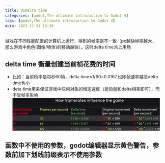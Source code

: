 ```yaml
---
title: 05Delta time
categories: [godot,The ultimate introduction to Godot 4]
tags: [godot,The ultimate introduction to Godot 4]
date: 2023-12-31 13:30
---
```


游戏在不同性能配置的计算机上运行，得到的帧率是不一致（pc越快帧率越大，那么游戏中角色(图像/物体)的移动越快）。这时delta time派上用场

## delta time 衡量创建当前桢花费的时间
- 比如：当前桢率是每秒60帧，delta time=1/60=0.0167,也即帧速率越高delta time也小
- deta time用来保证游戏中任何对象的恒定速度（运动量和delta相乘即可），而不受帧率影响
![05_delta_time01](/img/godot/05_delta_time01.png)

## 函数中不使用的参数，godot编辑器显示黄色警告，参数前加下划线前缀表示不使用参数

